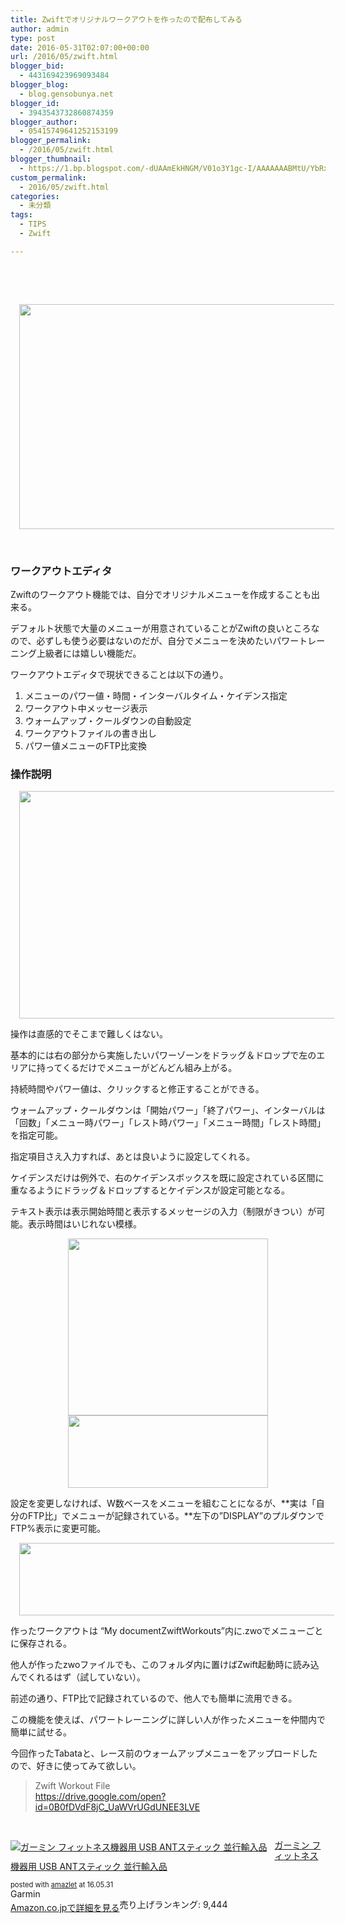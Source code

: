 ```yaml
---
title: Zwiftでオリジナルワークアウトを作ったので配布してみる
author: admin
type: post
date: 2016-05-31T02:07:00+00:00
url: /2016/05/zwift.html
blogger_bid:
  - 443169423969093484
blogger_blog:
  - blog.gensobunya.net
blogger_id:
  - 3943543732860874359
blogger_author:
  - 05415749641252153199
blogger_permalink:
  - /2016/05/zwift.html
blogger_thumbnail:
  - https://1.bp.blogspot.com/-dUAAmEkHNGM/V01o3Y1gc-I/AAAAAAABMtU/YbRxiLtdpdQBjmMuIP-F5O5VcQuFCiQSACLcB/s640/Workout.PNG
custom_permalink:
  - 2016/05/zwift.html
categories:
  - 未分類
tags:
  - TIPS
  - Zwift

---
```

<div class="separator" style="clear: both; text-align: center;">
   
</div>

&nbsp;

<div class="separator" style="clear: both; text-align: center;">
  <a style="margin-left: 1em; margin-right: 1em;" href="https://1.bp.blogspot.com/-dUAAmEkHNGM/V01o3Y1gc-I/AAAAAAABMtU/YbRxiLtdpdQBjmMuIP-F5O5VcQuFCiQSACLcB/s1600/Workout.PNG"><img src="https://blog.gensobunya.net/wp-content/uploads/2016/05/Workout.png" width="640" height="360" border="0" /></a>
</div>

&nbsp;

### ワークアウトエディタ

Zwiftのワークアウト機能では、自分でオリジナルメニューを作成することも出来る。

デフォルト状態で大量のメニューが用意されていることがZwiftの良いところなので、必ずしも使う必要はないのだが、自分でメニューを決めたいパワートレーニング上級者には嬉しい機能だ。

ワークアウトエディタで現状できることは以下の通り。

  1. メニューのパワー値・時間・インターバルタイム・ケイデンス指定
  2. ワークアウト中メッセージ表示
  3. ウォームアップ・クールダウンの自動設定
  4. ワークアウトファイルの書き出し
  5. パワー値メニューのFTP比変換

### 操作説明

<div class="separator" style="clear: both; text-align: center;">
  <a style="margin-left: 1em; margin-right: 1em;" href="https://3.bp.blogspot.com/-lMX4KCm5yjI/V01o3LLmdDI/AAAAAAABMtc/eko1tq45nVQzFJ2RBImpMVLFwJJlzgGJwCKgB/s1600/edit.PNG"><img src="https://blog.gensobunya.net/wp-content/uploads/2016/05/edit.png" width="640" height="364" border="0" /></a>
</div>

操作は直感的でそこまで難しくはない。
  
基本的には右の部分から実施したいパワーゾーンをドラッグ＆ドロップで左のエリアに持ってくるだけでメニューがどんどん組み上がる。

持続時間やパワー値は、クリックすると修正することができる。
  
ウォームアップ・クールダウンは「開始パワー」「終了パワー」、インターバルは「回数」「メニュー時パワー」「レスト時パワー」「メニュー時間」「レスト時間」を指定可能。
  
指定項目さえ入力すれば、あとは良いように設定してくれる。

ケイデンスだけは例外で、右のケイデンスボックスを既に設定されている区間に重なるようにドラッグ＆ドロップするとケイデンスが設定可能となる。
  
テキスト表示は表示開始時間と表示するメッセージの入力（制限がきつい）が可能。表示時間はいじれない模様。

<div class="separator" style="clear: both; text-align: center;">
  <a style="margin-left: 1em; margin-right: 1em;" href="https://4.bp.blogspot.com/-pimEP9XPuJY/V01o3jO_MwI/AAAAAAABMtc/lGki2kp5HggjNde_XPDqZSJpezqllAkqgCKgB/s1600/ftp2.PNG"><img src="https://blog.gensobunya.net/wp-content/uploads/2016/05/ftp2.png" width="320" height="283" border="0" /></a>
</div>

<div class="separator" style="clear: both; text-align: center;">
  <a style="margin-left: 1em; margin-right: 1em;" href="https://2.bp.blogspot.com/-x-YSknlWY4Q/V01o3GKSP-I/AAAAAAABMtc/dieqYuEQ_J0dRcrV1_Gy6ISSjlOSMePCACKgB/s1600/ftp.PNG"><img src="https://blog.gensobunya.net/wp-content/uploads/2016/05/ftp.png" width="320" height="116" border="0" /></a>
</div>

設定を変更しなければ、W数ベースをメニューを組むことになるが、**実は「自分のFTP比」でメニューが記録されている。**左下の&#8221;DISPLAY&#8221;のプルダウンでFTP%表示に変更可能。

<div class="separator" style="clear: both; text-align: center;">
  <a style="margin-left: 1em; margin-right: 1em;" href="https://1.bp.blogspot.com/-Ba5dxKnwsZA/V01u7X8wATI/AAAAAAABMto/LBUgUZfhQuET26wXVEc2cVVKXEa27YEWACLcB/s1600/ex.PNG"><img src="https://blog.gensobunya.net/wp-content/uploads/2016/05/ex.png" width="640" height="116" border="0" /></a>
</div>

作ったワークアウトは &#8220;My documentZwiftWorkouts&#8221;内に.zwoでメニューごとに保存される。
  
他人が作ったzwoファイルでも、このフォルダ内に置けばZwift起動時に読み込んでくれるはず（試していない）。
  
前述の通り、FTP比で記録されているので、他人でも簡単に流用できる。

この機能を使えば、パワートレーニングに詳しい人が作ったメニューを仲間内で簡単に試せる。
  
今回作ったTabataと、レース前のウォームアップメニューをアップロードしたので、好きに使ってみて欲しい。

<blockquote class="tr_bq">
  <p>
    Zwift Workout File<br /> <a href="https://drive.google.com/open?id=0B0fDVdF8jC_UaWVrUGdUNEE3LVE">https://drive.google.com/open?id=0B0fDVdF8jC_UaWVrUGdUNEE3LVE</a>
  </p>
</blockquote>

&nbsp;

<div class="amazlet-box" style="margin-bottom: 0px;">
  <div class="amazlet-image" style="float: left; margin: 0px 12px 1px 0px;">
    <a href="http://www.amazon.co.jp/exec/obidos/ASIN/B00J87AN1M/gensobunya-22/ref=nosim/" target="_blank" rel="noopener" name="amazletlink"><img style="border: none;" src="https://images-fe.ssl-images-amazon.com/images/I/41eiXSEtcPL._SL160_.jpg" alt="ガーミン フィットネス機器用 USB ANTスティック 並行輸入品" /></a>
  </div>
  
  <div class="amazlet-info" style="line-height: 120%; margin-bottom: 10px;">
    <div class="amazlet-name" style="margin-bottom: 10px; line-height: 120%;">
<p>
  <a href="http://www.amazon.co.jp/exec/obidos/ASIN/B00J87AN1M/gensobunya-22/ref=nosim/" target="_blank" rel="noopener" name="amazletlink">ガーミン フィットネス機器用 USB ANTスティック 並行輸入品</a>
</p>

<div class="amazlet-powered-date" style="font-size: 80%; margin-top: 5px; line-height: 120%;">
  posted with <a title="amazlet" href="http://www.amazlet.com/" target="_blank" rel="noopener">amazlet</a> at 16.05.31
</div>

    
<div class="amazlet-detail">
Garmin <br /> 売り上げランキング: 9,444

    
<div class="amazlet-sub-info" style="float: left;">
<div class="amazlet-link" style="margin-top: 5px;">
  <a href="http://www.amazon.co.jp/exec/obidos/ASIN/B00J87AN1M/gensobunya-22/ref=nosim/" target="_blank" rel="noopener" name="amazletlink">Amazon.co.jpで詳細を見る</a>
</div>

  </div>
  
  <div class="amazlet-footer" style="clear: left;">
     
  </div>
</div>

<!-- WP QUADS Content Ad Plugin v. 1.6.0 -->

<div class="quads-location quads-ad1" id="quads-ad1" style="float:none;margin:0px;">
  <!-- gensou-cycle_banner2_AdSense3_1x1_as -->
  
  <ins class="adsbygoogle"
     style="display:block"
     data-ad-client="ca-pub-0056151430743709"
     data-ad-slot="4152578227"
     data-ad-format="auto"></ins>
</div>